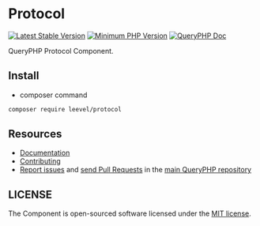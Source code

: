 Protocol
=================

[![Latest Stable Version](http://img.shields.io/packagist/v/leevel/protocol.svg)](https://packagist.org/packages/leevel/protocol)
<a href="https://php.net"><img src="https://img.shields.io/badge/php-%3E%3D%207.4.0-8892BF.svg" alt="Minimum PHP Version"></a>
[![QueryPHP Doc](https://img.shields.io/badge/docs-passing-green.svg?maxAge=2592000)](https://www.queryphp.com/docs/)

QueryPHP Protocol Component.

## Install

- composer command

```bash
composer require leevel/protocol
```

Resources
---------

  * [Documentation](https://www.queryphp.com/docs/component/protocol.html)
  * [Contributing](https://www.queryphp.com/docs/developer/)
  * [Report issues](https://github.com/hunzhiwange/framework/issues) and
    [send Pull Requests](https://github.com/hunzhiwange/framework/pulls)
    in the [main QueryPHP repository](https://github.com/hunzhiwange/framework)

## LICENSE

The Component is open-sourced software licensed under the [MIT license](LICENSE).